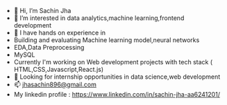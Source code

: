 - 👋 Hi, I’m Sachin Jha
- 👀 I’m interested in data analytics,machine learning,frontend development
- 🌱 I have hands on experience in
-  Building and evaluating Machine learning model,neural networks
-  EDA,Data Preprocessing
-  MySQL
-  Currently I'm working on Web development projects with tech stack ( HTML,CSS,Javascript,React.js)
- 💞️ Looking for internship opportunities in data science,web development
- 📫 jhasachin896@gmail.com
- My linkedin profile : https://www.linkedin.com/in/sachin-jha-aa6241201/

<!---
Sachinjha12/Sachinjha12 is a ✨ special ✨ repository because its `README.md` (this file) appears on your GitHub profile.
You can click the Preview link to take a look at your changes.
--->
